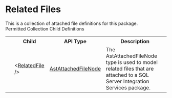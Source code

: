 # Related Files

<div class="LanguageSummary"><div class ="SummaryItem">This is a collection of attached file definitions for this package.</div></div><div class="SchemaBindingGroup"><div class="SchemaBindingGroupHeader">Permitted Collection Child Definitions</div><table id="SchemaBindingList" class="SchemaBindingList"><tbody><tr><th class="SchemaBindingIconColumnHeader">&nbsp;</th><th class="SchemaBindingNameColumnHeader">Child</th><th class="SchemaBindingTypeColumnHeader">API Type</th><th class="SchemaBindingSummaryColumnHeader">Description</th></tr><tr class="cd0"><td class="SchemaBindingIcon"><div class="NotRequired" /></td><td class="SchemaBindingName"><span class="punc">&lt;</span><a href=../api-reference/Varigence.Languages.Biml.FileFormat.AstAttachedFileNode.html">RelatedFile</a><span class="punc"> /&gt;</span></td><td class="SchemaBindingType"><a href="Varigence.Languages.Biml.FileFormat.AstAttachedFileNode.html">AstAttachedFileNode</a></td><td class="SchemaBindingSummary">The AstAttachedFileNode type is used to model related files that are attached to a SQL Server Integration Services package.</td></tr></tbody></table></div>